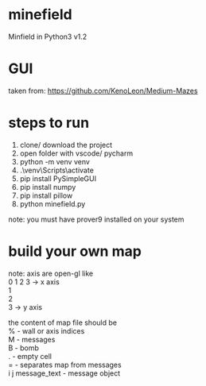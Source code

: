 # minefield

Minfield in Python3
v1.2

# GUI

taken from: https://github.com/KenoLeon/Medium-Mazes

# steps to run

1. clone/ download the project
2. open folder with vscode/ pycharm
3. python -m venv venv
4. .\venv\Scripts\activate
5. pip install PySimpleGUI
6. pip install numpy
7. pip install pillow
8. python minefield.py

note: you must have prover9 installed on your system

# build your own map

note: axis are open-gl like <br />
0 1 2 3 -> x axis <br />
1 <br />
2 <br />
3 -> y axis <br />

the content of map file should be <br />
% - wall or axis indices<br />
M - messages <br />
B - bomb <br />
. - empty cell <br />
= - separates map from messages <br />
i j message_text - message object <br />
